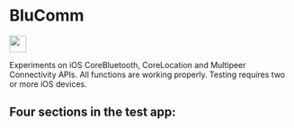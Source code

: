 # BluComm
<img src="http://forthebadge.com/images/badges/made-with-swift.svg" height="30">

Experiments on iOS CoreBluetooth, CoreLocation and Multipeer Connectivity APIs. All functions are working properly. Testing requires two or more iOS devices.

## Four sections in the test app:
